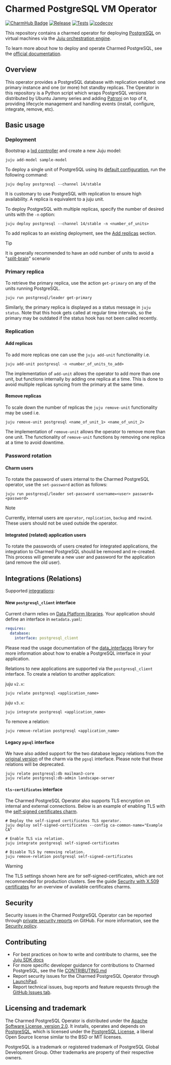 # Charmed PostgreSQL VM Operator
[![CharmHub Badge](https://charmhub.io/postgresql/badge.svg)](https://charmhub.io/postgresql)
[![Release](https://github.com/canonical/postgresql-operator/actions/workflows/release.yaml/badge.svg)](https://github.com/canonical/postgresql-operator/actions/workflows/release.yaml)
[![Tests](https://github.com/canonical/postgresql-operator/actions/workflows/ci.yaml/badge.svg?branch=main)](https://github.com/canonical/postgresql-operator/actions/workflows/ci.yaml?query=branch%3Amain)
[![codecov](https://codecov.io/gh/canonical/postgresql-operator/graph/badge.svg?token=4V2mu7aWmu)](https://codecov.io/gh/canonical/postgresql-operator)


This repository contains a charmed operator for deploying [PostgreSQL](https://www.postgresql.org/about/) on virtual machines via the [Juju orchestration engine](https://juju.is/).

To learn more about how to deploy and operate Charmed PostgreSQL, see the [official documentation](https://canonical-charmed-postgresql.readthedocs-hosted.com/).

## Overview

This operator provides a PostgreSQL database with replication enabled: one primary instance and one (or more) hot standby replicas. The Operator in this repository is a Python script which wraps PostgreSQL versions distributed by Ubuntu Jammy series and adding [Patroni](https://github.com/zalando/patroni) on top of it, providing lifecycle management and handling events (install, configure, integrate, remove, etc).
  
## Basic usage

### Deployment

Bootstrap a [lxd controller](https://juju.is/docs/olm/lxd#heading--create-a-controller) and create a new Juju model:

```shell
juju add-model sample-model
```

To deploy a single unit of PostgreSQL using its [default configuration](config.yaml), run the following command:

```shell
juju deploy postgresql --channel 14/stable
```

It is customary to use PostgreSQL with replication to ensure high availability. A replica is equivalent to a juju unit.

To deploy PostgreSQL with multiple replicas, specify the number of desired units with the `-n` option:

```shell
juju deploy postgresql --channel 14/stable -n <number_of_units>
```

To add replicas to an existing deployment, see the [Add replicas](#add-replicas) section.

>[!TIP]
>It is generally recommended to have an odd number of units to avoid a "[split-brain](https://en.wikipedia.org/wiki/Split-brain_(computing))" scenario

### Primary replica

To retrieve the primary replica, use the action `get-primary` on any of the units running PostgreSQL.

```shell
juju run postgresql/leader get-primary
```

Similarly, the primary replica is displayed as a status message in `juju status`. Note that this hook gets called at regular time intervals, so the primary may be outdated if the status hook has not been called recently.

### Replication

#### Add replicas

To add more replicas one can use the `juju add-unit` functionality i.e.

```shell
juju add-unit postgresql -n <number_of_units_to_add>
```

The implementation of `add-unit` allows the operator to add more than one unit, but functions internally by adding one replica at a time. This is done to avoid multiple replicas syncing from the primary at the same time.

#### Remove replicas

To scale down the number of replicas the `juju remove-unit` functionality may be used i.e.

```shell
juju remove-unit postgresql <name_of_unit_1> <name_of_unit_2>
```

The implementation of `remove-unit` allows the operator to remove more than one unit. The functionality of `remove-unit` functions by removing one replica at a time to avoid downtime.

### Password rotation

#### Charm users

To rotate the password of users internal to the Charmed PostgreSQL operator, use the `set-password` action as follows:

```shell
juju run postgresql/leader set-password username=<user> password=<password>
```

>[!NOTE]
>Currently, internal users are `operator`, `replication`, `backup` and `rewind`. These users should not be used outside the operator.

#### Integrated (related) application users

To rotate the passwords of users created for integrated applications, the integration to Charmed PostgreSQL should be removed and re-created. This process will generate a new user and password for the application (and remove the old user).

## Integrations (Relations)

Supported [integrations](https://juju.is/docs/olm/relations):

#### New `postgresql_client` interface

Current charm relies on [Data Platform libraries](https://charmhub.io/data-platform-libs). Your
application should define an interface in `metadata.yaml`:

```yaml
requires:
  database:
    interface: postgresql_client
```

Please read the usage documentation of the
[data_interfaces](https://charmhub.io/data-platform-libs/libraries/data_interfaces) library for
more information about how to enable a PostgreSQL interface in your application.

Relations to new applications are supported via the `postgresql_client` interface. To create a
relation to another application:

juju `v2.x`:

```shell
juju relate postgresql <application_name>
```

juju `v3.x`:

```shell
juju integrate postgresql <application_name>
```

To remove a relation:
```shell
juju remove-relation postgresql <application_name>
```

#### Legacy `pgsql` interface

We have also added support for the two database legacy relations from the [original version](https://launchpad.net/postgresql-charm) of the charm via the `pgsql` interface. Please note that these relations will be deprecated.
 ```shell
juju relate postgresql:db mailman3-core
juju relate postgresql:db-admin landscape-server
```

#### `tls-certificates` interface

The Charmed PostgreSQL Operator also supports TLS encryption on internal and external connections. Below is an example of enabling TLS with the [self-signed certificates charm](https://charmhub.io/self-signed-certificates).

```shell
# Deploy the self-signed certificates TLS operator. 
juju deploy self-signed-certificates --config ca-common-name="Example CA"

# Enable TLS via relation.
juju integrate postgresql self-signed-certificates

# Disable TLS by removing relation.
juju remove-relation postgresql self-signed-certificates
```

>[!WARNING]
>The TLS settings shown here are for self-signed-certificates, which are not recommended for production clusters. See the guide [Security with X.509 certificates](https://charmhub.io/topics/security-with-x-509-certificates) for an overview of available certificates charms.

## Security

Security issues in the Charmed PostgreSQL Operator can be reported through [private security reports](https://github.com/canonical/postgresql-operator/security/advisories/new) on GitHub.
For more information, see the [Security policy](SECURITY.md).

## Contributing

* For best practices on how to write and contribute to charms, see the [Juju SDK docs](https://juju.is/docs/sdk/how-to)
* For more specific developer guidance for contributions to Charmed PostgreSQL, see the file [CONTRIBUTING.md](CONTRIBUTING.md)
* Report security issues for the Charmed PostgreSQL Operator through [LaunchPad](https://wiki.ubuntu.com/DebuggingSecurity#How%20to%20File).
* Report technical issues, bug reports and feature requests through the [GitHub Issues tab](https://github.com/canonical/postgresql-operator/issues).

## Licensing and trademark

The Charmed PostgreSQL Operator is distributed under the [Apache Software License, version 2.0](https://github.com/canonical/postgresql-operator/blob/main/LICENSE). It installs, operates and depends on [PostgreSQL](https://www.postgresql.org/ftp/source/), which is licensed under the [PostgreSQL License](https://www.postgresql.org/about/licence/), a liberal Open Source license similar to the BSD or MIT licenses.

PostgreSQL is a trademark or registered trademark of PostgreSQL Global Development Group. Other trademarks are property of their respective owners.
